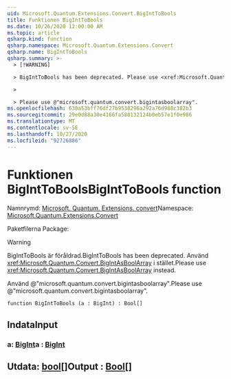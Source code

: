 ```yaml
---
uid: Microsoft.Quantum.Extensions.Convert.BigIntToBools
title: Funktionen BigIntToBools
ms.date: 10/26/2020 12:00:00 AM
ms.topic: article
qsharp.kind: function
qsharp.namespace: Microsoft.Quantum.Extensions.Convert
qsharp.name: BigIntToBools
qsharp.summary: >-
  > [!WARNING]

  > BigIntToBools has been deprecated. Please use <xref:Microsoft.Quantum.Convert.BigIntAsBoolArray> instead.

  >

  > Please use @"microsoft.quantum.convert.bigintasboolarray".
ms.openlocfilehash: 630a53bff76df27b9538296a292a76d988c382b3
ms.sourcegitcommit: 29e0d88a30e4166fa580132124b0eb57e1f0e986
ms.translationtype: MT
ms.contentlocale: sv-SE
ms.lasthandoff: 10/27/2020
ms.locfileid: "92726886"
---
```

# <a name="biginttobools-function"></a><span data-ttu-id="2659b-102">Funktionen BigIntToBools</span><span class="sxs-lookup"><span data-stu-id="2659b-102">BigIntToBools function</span></span>

<span data-ttu-id="2659b-103">Namnrymd: [Microsoft. Quantum. Extensions. convert](xref:Microsoft.Quantum.Extensions.Convert)</span><span class="sxs-lookup"><span data-stu-id="2659b-103">Namespace: [Microsoft.Quantum.Extensions.Convert](xref:Microsoft.Quantum.Extensions.Convert)</span></span>

<span data-ttu-id="2659b-104">Paketfilerna [](https://nuget.org/packages/)</span><span class="sxs-lookup"><span data-stu-id="2659b-104">Package: [](https://nuget.org/packages/)</span></span>


> [!WARNING]
> <span data-ttu-id="2659b-105">BigIntToBools är föråldrad.</span><span class="sxs-lookup"><span data-stu-id="2659b-105">BigIntToBools has been deprecated.</span></span> <span data-ttu-id="2659b-106">Använd <xref:Microsoft.Quantum.Convert.BigIntAsBoolArray> i stället.</span><span class="sxs-lookup"><span data-stu-id="2659b-106">Please use <xref:Microsoft.Quantum.Convert.BigIntAsBoolArray> instead.</span></span>
>
> <span data-ttu-id="2659b-107">Använd @"microsoft.quantum.convert.bigintasboolarray".</span><span class="sxs-lookup"><span data-stu-id="2659b-107">Please use @"microsoft.quantum.convert.bigintasboolarray".</span></span>



```qsharp
function BigIntToBools (a : BigInt) : Bool[]
```


## <a name="input"></a><span data-ttu-id="2659b-108">Indata</span><span class="sxs-lookup"><span data-stu-id="2659b-108">Input</span></span>

### <a name="a--bigint"></a><span data-ttu-id="2659b-109">a: [BigInt](xref:microsoft.quantum.lang-ref.bigint)</span><span class="sxs-lookup"><span data-stu-id="2659b-109">a : [BigInt](xref:microsoft.quantum.lang-ref.bigint)</span></span>





## <a name="output--bool"></a><span data-ttu-id="2659b-110">Utdata: [bool](xref:microsoft.quantum.lang-ref.bool)[]</span><span class="sxs-lookup"><span data-stu-id="2659b-110">Output : [Bool](xref:microsoft.quantum.lang-ref.bool)[]</span></span>

